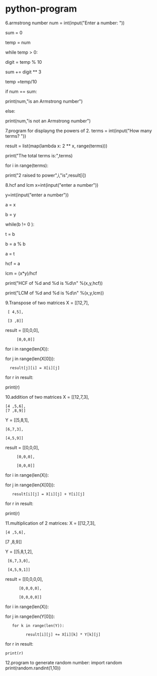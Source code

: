 # python-program
6.armstrong number
num = int(input("Enter a number: "))

sum = 0

temp = num

while temp > 0:
  
 digit = temp % 10
  
 sum += digit ** 3
   
 temp =temp/10

if num == sum:
   
 print(num,"is an Armstrong number")

else:
   
 print(num,"is not an Armstrong number")

7.program for displayng the powers of 2.
terms = int(input("How many terms? "))

result = list(map(lambda x: 2 ** x, range(terms)))



print("The total terms is:",terms)

for i in range(terms):
  
 print("2 raised to power",i,"is",result[i])

8.hcf and lcm
x=int(input("enter a number"))


y=int(input("enter a number"))



a = x


b = y



while(b != 0 ):
    
    
 t = b
    
   
 b = a % b
    
   
 a = t

hcf = a


lcm = (x*y)/hcf



print("HCF of %d and %d is %d\n" %(x,y,hcf))


print("LCM of %d and %d is %d\n" %(x,y,lcm))


9.Transpose of two matrices
X = [[12,7],
    
     [ 4,5],
    
     [3 ,8]]
result = [[0,0,0],

         [0,0,0]]

for i in range(len(X)):
   
   for j in range(len(X[0])):
 
      result[j][i] = X[i][j]
for r in result:

   print(r)

10.addition of two matrices
X = [[12,7,3],

    [4 ,5,6],
    [7 ,8,9]]


Y = [[5,8,1],

    [6,7,3],

    [4,5,9]]


result = [[0,0,0],

         [0,0,0],

         [0,0,0]]



for i in range(len(X)):
 

   for j in range(len(X[0])):

       result[i][j] = X[i][j] + Y[i][j]


for r in result:

   print(r)

11.multiplication of 2 matrices:
X = [[12,7,3],

    [4 ,5,6],
 
   [7 ,8,9]]

Y = [[5,8,1,2],
   
     [6,7,3,0],
   
     [4,5,9,1]]


result = [[0,0,0,0],
     
          [0,0,0,0],
        
          [0,0,0,0]]


for i in range(len(X)):
  
   for j in range(len(Y[0])):
   
       for k in range(len(Y)):
          
             result[i][j] += X[i][k] * Y[k][j]


for r in result:
   
    print(r)
12.program to generate random number:
import random
print(random.randint(1,10))
